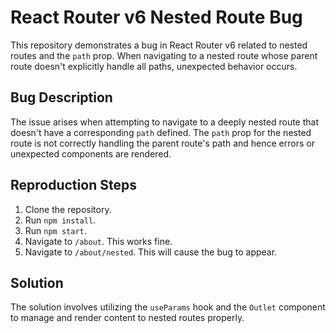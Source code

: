 # React Router v6 Nested Route Bug

This repository demonstrates a bug in React Router v6 related to nested routes and the `path` prop.  When navigating to a nested route whose parent route doesn't explicitly handle all paths, unexpected behavior occurs.

## Bug Description

The issue arises when attempting to navigate to a deeply nested route that doesn't have a corresponding `path` defined. The `path` prop for the nested route is not correctly handling the parent route's path and hence errors or unexpected components are rendered.

## Reproduction Steps
1. Clone the repository.
2. Run `npm install`.
3. Run `npm start`.
4. Navigate to `/about`. This works fine.
5. Navigate to `/about/nested`.  This will cause the bug to appear.

## Solution
The solution involves utilizing the `useParams` hook and the `Outlet` component to manage and render content to nested routes properly.